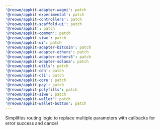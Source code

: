 ```yaml
---
'@reown/appkit-adapter-wagmi': patch
'@reown/appkit-experimental': patch
'@reown/appkit-controllers': patch
'@reown/appkit-scaffold-ui': patch
'@reown/appkit': patch
'@reown/appkit-common': patch
'@reown/appkit-siwx': patch
'@reown/appkit-ui': patch
'@reown/appkit-adapter-bitcoin': patch
'@reown/appkit-adapter-ethers': patch
'@reown/appkit-adapter-ethers5': patch
'@reown/appkit-adapter-solana': patch
'@reown/appkit-utils': patch
'@reown/appkit-cdn': patch
'@reown/appkit-cli': patch
'@reown/appkit-core': patch
'@reown/appkit-pay': patch
'@reown/appkit-polyfills': patch
'@reown/appkit-siwe': patch
'@reown/appkit-wallet': patch
'@reown/appkit-wallet-button': patch
---
```


Simplifies routing logic to replace multiple parameters with callbacks for error success and cancel
